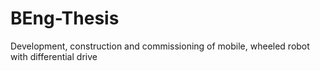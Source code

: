 # BEng-Thesis
Development, construction and commissioning of mobile, wheeled robot with differential drive
